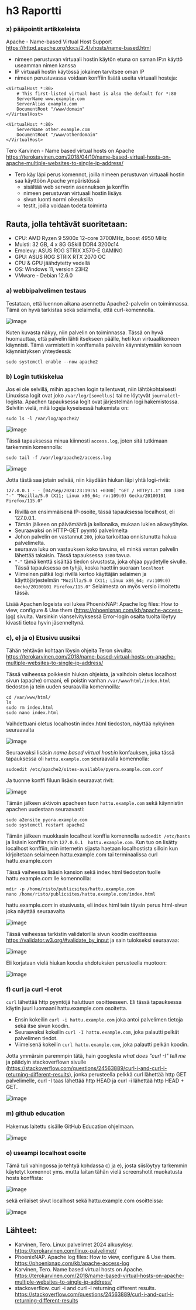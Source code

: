 # h3 Raportti
### x) pääpointit artikkeleista

Apache - Name-based Virtual Host Support https://httpd.apache.org/docs/2.4/vhosts/name-based.html
- nimeen perustuvan virtuaali hostin käytön etuna on saman IP:n käyttö useamman nimen kanssa
- IP virtuaali hostin käytössä jokainen tarvitsee oman IP
- nimeen perustuvassa voidaan konffiin lisätä useita virtuaali hosteja:
```
<VirtualHost *:80>
    # This first-listed virtual host is also the default for *:80
    ServerName www.example.com
    ServerAlias example.com 
    DocumentRoot "/www/domain"
</VirtualHost>

<VirtualHost *:80>
    ServerName other.example.com
    DocumentRoot "/www/otherdomain"
</VirtualHost>
```

Tero Karvinen - Name based virtual hosts on Apache https://terokarvinen.com/2018/04/10/name-based-virtual-hosts-on-apache-multiple-websites-to-single-ip-address/
- Tero käy läpi perus komennot, joilla nimeen perustuvan virtuaali hostin saa käyttöön Apache ympäristössä
  - sisältää web serverin asennuksen ja konffin
  - nimeen perustuvan virtuaali hostin lisäys
  - sivun luonti normi oikeuksilla
  - testit, joilla voidaan todeta toiminta
 
  

## Rauta, jolla tehtävät suoritetaan: 
* CPU: AMD Ryzen 9 5900x 12-core 3700MHz, boost 4950 MHz
* Muisti: 32 GB, 4 x 8G GSkill DDR4 3200c14
* Emolevy: ASUS ROG STRIX X570-E GAMING
* GPU: ASUS ROG STRIX RTX 2070 OC
* CPU & GPU jäähdytetty vedellä 
* OS: Windows 11, version 23H2
* VMware - Debian 12.6.0

### a) webbipalvelimen testaus

Testataan, että luennon aikana asennettu Apache2-palvelin on toiminnassa. Tämä on hyvä tarkistaa sekä selaimella, että curl-komennolla.

![image](https://github.com/user-attachments/assets/b2dc7a08-6f35-475c-85fc-f094d6c77033)

Kuten kuvasta näkyy, niin palvelin on toiminnassa. Tässä on hyvä huomauttaa, että palvelin lähti itsekseen päälle, heti kun virtuaalikoneen käynnisti. Tämä varmistettiin konffamalla palvelin käynnistymään koneen käynnistyksen yhteydessä:
```
sudo systemctl enable --now apache2
```

### b) Login tutkiskelua

Jos ei ole selvillä, mihin apachen login tallentuvat, niin lähtökohtaisesti Linuxissa logit ovat joko `/var/log/[sovellus]` tai ne löytyvät `journalctl`-logista. Apachen tapauksessa logit ovat järjestelmän logi hakemistossa. Selvitin vielä, mitä logeja kyseisessä hakemista on:
```
sudo ls -l /var/log/apache2/
```

![image](https://github.com/user-attachments/assets/d64f3180-9df1-47f4-ab1e-bfc0d0936c31)

Tässä tapauksessa minua kiinnosti `access.log`, joten sitä tutkimaan tarkemmin komennolla:

```
sudo tail -f /war/log/apache2/access.log
```

![image](https://github.com/user-attachments/assets/63a14b9a-8afa-4750-a292-30ba52170bf2)

Jotta tästä saa jotain selvää, niin käydään hiukan läpi yhtä logi-riviä:

`127.0.0.1 - - [04/Sep/2024:23:19:51 +0300] "GET / HTTP/1.1" 200 3380 "-" "Mozilla/5.0 (X11; Linux x86_64; rv:109:0) Gecko/20100101 Firefox/115.0"`

* Rivillä on ensimmäisenä IP-osoite, tässä tapauksessa localhost, eli 127.0.0.1.
* Tämän jälkeen on päivämäärä ja kellonaika, mukaan lukien aikavyöhyke.
* Seuraavaksi on HTTP-GET pyyntö palvelimelta
* Johon palvelin on vastannut `200`, joka tarkoittaa onnistunutta hakua palvelimelta.
* seuraava luku on vastauksen koko tavuina, eli minkä verran palvelin lähettää takaisin. Tässä tapauksessa `3380` tavua.
* `"-"` tämä kenttä sisältää tiedon sivustosta, joka ohjaa pyydetylle sivulle. Tässä tapauksessa on tyhjä, koska haettiin suoraan `localhost`
* Viimeinen pätkä logi rivillä kertoo käyttäjän selaimen ja käyttöjärjestelmän `"Mozilla/5.0 (X11; Linux x86_64; rv:109:0) Gecko/20100101 Firefox/115.0"` Selaimesta on myös versio ilmoitettu tässä.

Lisää Apachen logeista voi lukea PhoenixNAP: Apache log files: How to view, configure & Use them (https://phoenixnap.com/kb/apache-access-log) sivulta. Varsinkin vianselvityksessä Error-login osalta tuolta löytyy kivasti tietoa hyvin jäsenneltynä.

 ### c), e) ja o) Etusivu uusiksi

Tähän tehtävän kohtaan löysin ohjeita Teron sivuilta: https://terokarvinen.com/2018/name-based-virtual-hosts-on-apache-multiple-websites-to-single-ip-address/

Tässä vaiheessa poikkesin hiukan ohjeista, ja vaihdoin oletus localhost sivun (apache) omaani, eli poistin vanhan `/var/www/html/index.html`  tiedoston ja tein uuden seuraavilla komennoilla:

```
cd /var/www/html/
ls
sudo rm index.html
sudo nano index.html
```


Vaihdettuani oletus localhostin index.html tiedoston, näyttää nykyinen seuraavalta

![image](https://github.com/user-attachments/assets/4e4b9c0f-d4db-435c-9af9-7a171214d817)

Seuraavaksi lisäsin _name based virtual host:in_ konfauksen, joka tässä tapauksessa oli `hattu.example.com` seuraavalla komennolla:

```
sudoedit /etc/apache2/sites-available/pyora.example.com.conf
```
Ja tuonne konffi filuun lisäsin seuraavat rivit:

![image](https://github.com/user-attachments/assets/67607a63-2e7e-4fac-a490-2f42d742ee45)

Tämän jälkeen aktivoin apacheen tuon `hattu.example.com` sekä käynnistin apachen uudestaan seuraavasti:

```
sudo a2ensite pyora.example.com
sudo systemctl restart apache2
```

Tämän jälkeen muokkasin localhost konffia komennolla `sudoedit /etc/hosts` ja lisäsin konffiin rivin `127.0.0.1  hattu.example.com`. Kun tuo on lisätty localhost konffiin, niin internetin sijasta haetaan localhostista silloin kun kirjoitetaan selaimeen hattu.example.com tai terminaalissa curl hattu.example.com

Tässä vaiheessa lisäsin kansion sekä index.html tiedoston tuolle hattu.example.com:lle komennoilla:

```
mdir -p /home/risto/publicsites/hattu.example.com
nano /home/risto/publicsites/hattu.example.com/index.html
```
hattu.example.com:in etusivusta, eli index.html tein täysin perus html-sivun joka näyttää seuraavalta

![image](https://github.com/user-attachments/assets/0874f938-9817-4214-b9aa-813c9ba3113d)

Tässä vaiheessa tarkistin validatorilla sivun koodin osoitteessa https://validator.w3.org/#validate_by_input ja sain tulokseksi seuraavaa:

![image](https://github.com/user-attachments/assets/ef185fe1-c749-4baf-bd56-caed5d86ca69)

Eli korjataan vielä hiukan koodia ehdotuksien perusteella muotoon:

![image](https://github.com/user-attachments/assets/1d37677a-ee0f-40c6-a043-fbb66124f678)

### f) curl ja curl -I erot

`curl` lähettää http pyyntöjä haluttuun osoitteeseen. Eli tässä tapauksessa käytin juuri luomaani hattu.example.com osoitetta. 
- Ensin kokeilin `curl -i hattu.example.com` joka antoi palvelimen tietoja sekä itse sivun koodin.
- Seuraavaksi kokeilin `curl -I hattu.example.com`, joka palautti pelkät palvelimen tiedot.
- Viimeisenä kokeilin `curl hattu.example.com`, joka palautti pelkän koodin.

Jotta ymmärsin paremmpin tätä, hain googlesta _what does "curl -I" tell me_ ja päädyin stackoverflown sivulle (https://stackoverflow.com/questions/24563889/curl-i-and-curl-i-returning-different-results), jonka perusteella pelkkä curl lähettää http GET palvelimelle, curl -I taas lähettää http HEAD ja curl -i lähettää http HEAD + GET.

![image](https://github.com/user-attachments/assets/9b9a4df3-4057-4bc7-8147-004ef3dea82f)

 ### m) github education

Hakemus laitettu sisälle GitHub Education ohjelmaan.

![image](https://github.com/user-attachments/assets/29653e5d-16d3-4184-bc6b-07024a84cf8a)

### o) useampi localhost osoite 

Tämä tuli vahingossa jo tehtyä kohdassa c) ja e), josta siislöytyy tarkemmin käytetyt komennot yms. mutta laitan tähän vielä screenshotit muokatusta hosts konffista:

![image](https://github.com/user-attachments/assets/4580097d-864c-48a1-b544-51685f89f9f2)

sekä erilaiset sivut localhost sekä hattu.example.com osoitteissa:

![image](https://github.com/user-attachments/assets/d78c6c02-f077-4bca-adf1-a8045adf4bef)


 ## Lähteet:
 * Karvinen, Tero. Linux palvelimet 2024 alkusyksy. https://terokarvinen.com/linux-palvelimet/
 * PhoenixNAP. Apache log files: How to view, configure & Use them. https://phoenixnap.com/kb/apache-access-log
 * Karvinen, Tero. Name based virtual hosts on Apache. https://terokarvinen.com/2018/name-based-virtual-hosts-on-apache-multiple-websites-to-single-ip-address/
 * stackoverflow. curl -i and curl -l returning different results. https://stackoverflow.com/questions/24563889/curl-i-and-curl-i-returning-different-results
   
